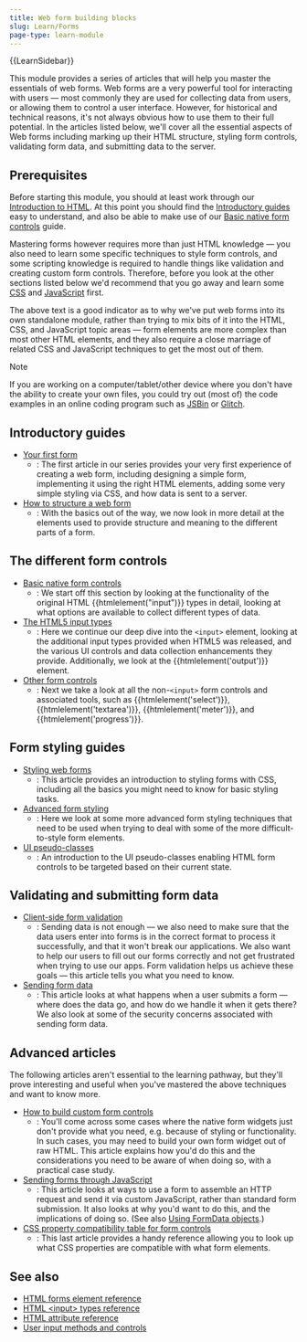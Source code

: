 ```yaml
---
title: Web form building blocks
slug: Learn/Forms
page-type: learn-module
---
```


{{LearnSidebar}}

This module provides a series of articles that will help you master the essentials of web forms. Web forms are a very powerful tool for interacting with users — most commonly they are used for collecting data from users, or allowing them to control a user interface. However, for historical and technical reasons, it's not always obvious how to use them to their full potential. In the articles listed below, we'll cover all the essential aspects of Web forms including marking up their HTML structure, styling form controls, validating form data, and submitting data to the server.

## Prerequisites

Before starting this module, you should at least work through our [Introduction to HTML](/en-US/docs/Learn/HTML/Introduction_to_HTML). At this point you should find the [Introductory guides](#introductory_guides) easy to understand, and also be able to make use of our [Basic native form controls](/en-US/docs/Learn/Forms/Basic_native_form_controls) guide.

Mastering forms however requires more than just HTML knowledge — you also need to learn some specific techniques to style form controls, and some scripting knowledge is required to handle things like validation and creating custom form controls. Therefore, before you look at the other sections listed below we'd recommend that you go away and learn some [CSS](/en-US/docs/Learn_web_development/Core/Styling_basics) and [JavaScript](/en-US/docs/Learn_web_development/Core/Scripting) first.

The above text is a good indicator as to why we've put web forms into its own standalone module, rather than trying to mix bits of it into the HTML, CSS, and JavaScript topic areas — form elements are more complex than most other HTML elements, and they also require a close marriage of related CSS and JavaScript techniques to get the most out of them.

> [!NOTE]
> If you are working on a computer/tablet/other device where you don't have the ability to create your own files, you could try out (most of) the code examples in an online coding program such as [JSBin](https://jsbin.com/) or [Glitch](https://glitch.com/).

## Introductory guides

- [Your first form](/en-US/docs/Learn/Forms/Your_first_form)
  - : The first article in our series provides your very first experience of creating a web form, including designing a simple form, implementing it using the right HTML elements, adding some very simple styling via CSS, and how data is sent to a server.
- [How to structure a web form](/en-US/docs/Learn/Forms/How_to_structure_a_web_form)
  - : With the basics out of the way, we now look in more detail at the elements used to provide structure and meaning to the different parts of a form.

## The different form controls

- [Basic native form controls](/en-US/docs/Learn/Forms/Basic_native_form_controls)
  - : We start off this section by looking at the functionality of the original HTML {{htmlelement("input")}} types in detail, looking at what options are available to collect different types of data.
- [The HTML5 input types](/en-US/docs/Learn/Forms/HTML5_input_types)
  - : Here we continue our deep dive into the `<input>` element, looking at the additional input types provided when HTML5 was released, and the various UI controls and data collection enhancements they provide. Additionally, we look at the {{htmlelement('output')}} element.
- [Other form controls](/en-US/docs/Learn/Forms/Other_form_controls)
  - : Next we take a look at all the non-`<input>` form controls and associated tools, such as {{htmlelement('select')}}, {{htmlelement('textarea')}}, {{htmlelement('meter')}}, and {{htmlelement('progress')}}.

## Form styling guides

- [Styling web forms](/en-US/docs/Learn/Forms/Styling_web_forms)
  - : This article provides an introduction to styling forms with CSS, including all the basics you might need to know for basic styling tasks.
- [Advanced form styling](/en-US/docs/Learn/Forms/Advanced_form_styling)
  - : Here we look at some more advanced form styling techniques that need to be used when trying to deal with some of the more difficult-to-style form elements.
- [UI pseudo-classes](/en-US/docs/Learn/Forms/UI_pseudo-classes)
  - : An introduction to the UI pseudo-classes enabling HTML form controls to be targeted based on their current state.

## Validating and submitting form data

- [Client-side form validation](/en-US/docs/Learn/Forms/Form_validation)
  - : Sending data is not enough — we also need to make sure that the data users enter into forms is in the correct format to process it successfully, and that it won't break our applications. We also want to help our users to fill out our forms correctly and not get frustrated when trying to use our apps. Form validation helps us achieve these goals — this article tells you what you need to know.
- [Sending form data](/en-US/docs/Learn/Forms/Sending_and_retrieving_form_data)
  - : This article looks at what happens when a user submits a form — where does the data go, and how do we handle it when it gets there? We also look at some of the security concerns associated with sending form data.

## Advanced articles

The following articles aren't essential to the learning pathway, but they'll prove interesting and useful when you've mastered the above techniques and want to know more.

- [How to build custom form controls](/en-US/docs/Learn/Forms/How_to_build_custom_form_controls)
  - : You'll come across some cases where the native form widgets just don't provide what you need, e.g. because of styling or functionality. In such cases, you may need to build your own form widget out of raw HTML. This article explains how you'd do this and the considerations you need to be aware of when doing so, with a practical case study.
- [Sending forms through JavaScript](/en-US/docs/Learn/Forms/Sending_forms_through_JavaScript)
  - : This article looks at ways to use a form to assemble an HTTP request and send it via custom JavaScript, rather than standard form submission. It also looks at why you'd want to do this, and the implications of doing so. (See also [Using FormData objects](/en-US/docs/Web/API/XMLHttpRequest_API/Using_FormData_Objects).)
- [CSS property compatibility table for form controls](/en-US/docs/Learn/Forms/Property_compatibility_table_for_form_controls)
  - : This last article provides a handy reference allowing you to look up what CSS properties are compatible with what form elements.

## See also

- [HTML forms element reference](/en-US/docs/Web/HTML/Element#forms)
- [HTML \<input> types reference](/en-US/docs/Web/HTML/Element/input)
- [HTML attribute reference](/en-US/docs/Web/HTML/Attributes)
- [User input methods and controls](/en-US/docs/Learn/Forms/User_input_methods)

